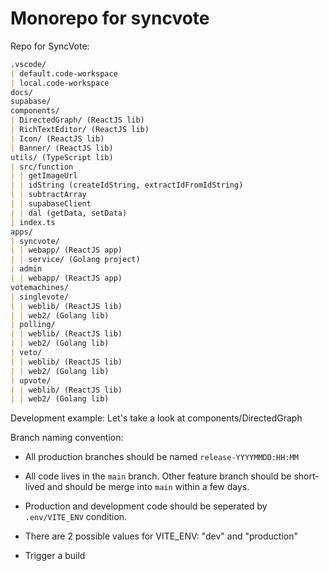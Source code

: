 # Monorepo for syncvote

Repo for SyncVote:

```md
.vscode/
| default.code-workspace
| local.code-workspace
docs/
supabase/
components/
| DirectedGraph/ (ReactJS lib)
| RichTextEditor/ (ReactJS lib)
| Icon/ (ReactJS lib)
| Banner/ (ReactJS lib)
utils/ (TypeScript lib)
| src/function
| | getImageUrl
| | idString (createIdString, extractIdFromIdString)
| | subtractArray
| | supabaseClient
| | dal (getData, setData)
| index.ts
apps/
| syncvote/
| | webapp/ (ReactJS app)
| | service/ (Golang project)
| admin
| | webapp/ (ReactJS app)
votemachines/
| singlevote/
| | weblib/ (ReactJS lib)
| | web2/ (Golang lib)
| polling/
| | weblib/ (ReactJS lib)
| | web2/ (Golang lib)
| veto/
| | weblib/ (ReactJS lib)
| | web2/ (Golang lib)
| upvote/
| | weblib/ (ReactJS lib)
| | web2/ (Golang lib)
```

Development example: Let's take a look at components/DirectedGraph

Branch naming convention:

- All production branches should be named `release-YYYYMMDD:HH:MM`
- All code lives in the `main` branch. Other feature branch should be short-lived and should be merge into `main` within a few days.
- Production and development code should be seperated by `.env/VITE_ENV` condition.
- There are 2 possible values for VITE_ENV: "dev" and "production"

- Trigger a build
